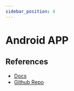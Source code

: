 ```yaml
---
sidebar_position: 4
---
```


# Android APP

## References

- [Docs](https://app.spotifiuby.com.ar/)
- [Github Repo](https://github.com/GrupoX-FIUBA/android-app)

